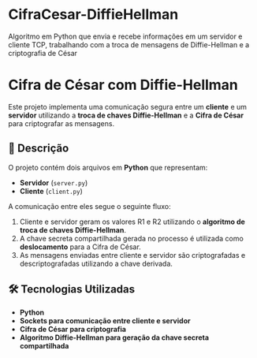 # CifraCesar-DiffieHellman
Algoritmo em Python que envia e recebe informações em um servidor e cliente TCP, trabalhando com a troca de mensagens de Diffie-Hellman e a criptografia de César

# Cifra de César com Diffie-Hellman

Este projeto implementa uma comunicação segura entre um **cliente** e um **servidor** utilizando a **troca de chaves Diffie-Hellman** e a **Cifra de César** para criptografar as mensagens.

## 📌 Descrição

O projeto contém dois arquivos em **Python** que representam:

- **Servidor** (`server.py`)
- **Cliente** (`client.py`)

A comunicação entre eles segue o seguinte fluxo:

1. Cliente e servidor geram os valores R1 e R2 utilizando o **algoritmo de troca de chaves Diffie-Hellman**.
2. A chave secreta compartilhada gerada no processo é utilizada como **deslocamento** para a Cifra de César.
3. As mensagens enviadas entre cliente e servidor são criptografadas e descriptografadas utilizando a chave derivada.

## 🛠️ Tecnologias Utilizadas

- **Python**
- **Sockets para comunicação entre cliente e servidor**
- **Cifra de César para criptografia**
- **Algoritmo Diffie-Hellman para geração da chave secreta compartilhada**